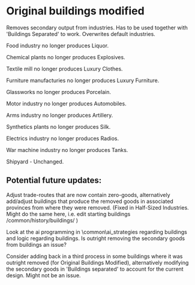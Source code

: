 # Original buildings modified
Removes secondary output from industries. Has to be used together with 'Buildings Separated' to work. Overwrites default industries. 

Food industry no longer produces Liquor.

Chemical plants no longer produces Explosives.

Textile mill no longer produces Luxury Clothes.

Furniture manufacturies no longer produces Luxury Furniture.

Glassworks no longer produces Porcelain.

Motor industry no longer produces Automobiles.

Arms industry no longer produces Artillery.

Synthetics plants no longer produces Silk.

Electrics industry no longer produces Radios.

War machine industry no longer produces Tanks.

Shipyard - Unchanged.

## Potential future updates:

Adjust trade-routes that are now contain zero-goods, alternatively add/adjust buildings that produce the removed goods in associated provinces from where they were removed. (Fixed in Half-Sized Industries. Might do the same here, i.e. edit starting buildings /common/history/buildings/ )

Look at the ai programming in \common\ai_strategies regarding buildings and logic regarding buildings. Is outright removing the secondary goods from buildings an issue?

Consider adding back in a third process in some buildings where it was outright removed (for Original Buildings Modified), alternatively modifying the secondary goods in 'Buildings separated' to account for the current design. Might not be an issue.
